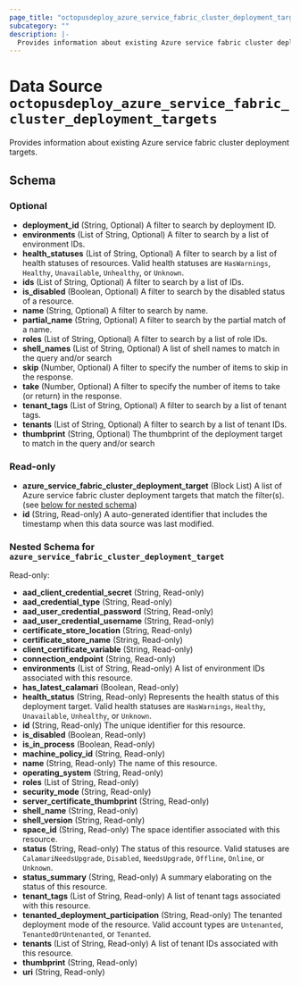 ```yaml
---
page_title: "octopusdeploy_azure_service_fabric_cluster_deployment_targets Data Source - terraform-provider-octopusdeploy"
subcategory: ""
description: |-
  Provides information about existing Azure service fabric cluster deployment targets.
---
```


# Data Source `octopusdeploy_azure_service_fabric_cluster_deployment_targets`

Provides information about existing Azure service fabric cluster deployment targets.



## Schema

### Optional

- **deployment_id** (String, Optional) A filter to search by deployment ID.
- **environments** (List of String, Optional) A filter to search by a list of environment IDs.
- **health_statuses** (List of String, Optional) A filter to search by a list of health statuses of resources. Valid health statuses are `HasWarnings`, `Healthy`, `Unavailable`, `Unhealthy`, or `Unknown`.
- **ids** (List of String, Optional) A filter to search by a list of IDs.
- **is_disabled** (Boolean, Optional) A filter to search by the disabled status of a resource.
- **name** (String, Optional) A filter to search by name.
- **partial_name** (String, Optional) A filter to search by the partial match of a name.
- **roles** (List of String, Optional) A filter to search by a list of role IDs.
- **shell_names** (List of String, Optional) A list of shell names to match in the query and/or search
- **skip** (Number, Optional) A filter to specify the number of items to skip in the response.
- **take** (Number, Optional) A filter to specify the number of items to take (or return) in the response.
- **tenant_tags** (List of String, Optional) A filter to search by a list of tenant tags.
- **tenants** (List of String, Optional) A filter to search by a list of tenant IDs.
- **thumbprint** (String, Optional) The thumbprint of the deployment target to match in the query and/or search

### Read-only

- **azure_service_fabric_cluster_deployment_target** (Block List) A list of Azure service fabric cluster deployment targets that match the filter(s). (see [below for nested schema](#nestedblock--azure_service_fabric_cluster_deployment_target))
- **id** (String, Read-only) A auto-generated identifier that includes the timestamp when this data source was last modified.

<a id="nestedblock--azure_service_fabric_cluster_deployment_target"></a>
### Nested Schema for `azure_service_fabric_cluster_deployment_target`

Read-only:

- **aad_client_credential_secret** (String, Read-only)
- **aad_credential_type** (String, Read-only)
- **aad_user_credential_password** (String, Read-only)
- **aad_user_credential_username** (String, Read-only)
- **certificate_store_location** (String, Read-only)
- **certificate_store_name** (String, Read-only)
- **client_certificate_variable** (String, Read-only)
- **connection_endpoint** (String, Read-only)
- **environments** (List of String, Read-only) A list of environment IDs associated with this resource.
- **has_latest_calamari** (Boolean, Read-only)
- **health_status** (String, Read-only) Represents the health status of this deployment target. Valid health statuses are `HasWarnings`, `Healthy`, `Unavailable`, `Unhealthy`, or `Unknown`.
- **id** (String, Read-only) The unique identifier for this resource.
- **is_disabled** (Boolean, Read-only)
- **is_in_process** (Boolean, Read-only)
- **machine_policy_id** (String, Read-only)
- **name** (String, Read-only) The name of this resource.
- **operating_system** (String, Read-only)
- **roles** (List of String, Read-only)
- **security_mode** (String, Read-only)
- **server_certificate_thumbprint** (String, Read-only)
- **shell_name** (String, Read-only)
- **shell_version** (String, Read-only)
- **space_id** (String, Read-only) The space identifier associated with this resource.
- **status** (String, Read-only) The status of this resource. Valid statuses are `CalamariNeedsUpgrade`, `Disabled`, `NeedsUpgrade`, `Offline`, `Online`, or `Unknown`.
- **status_summary** (String, Read-only) A summary elaborating on the status of this resource.
- **tenant_tags** (List of String, Read-only) A list of tenant tags associated with this resource.
- **tenanted_deployment_participation** (String, Read-only) The tenanted deployment mode of the resource. Valid account types are `Untenanted`, `TenantedOrUntenanted`, or `Tenanted`.
- **tenants** (List of String, Read-only) A list of tenant IDs associated with this resource.
- **thumbprint** (String, Read-only)
- **uri** (String, Read-only)


